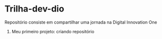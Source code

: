 # Trilha-dev-dio
Repositório consiste em compartilhar uma jornada na Digital Innovation One
1. Meu primeiro projeto: criando repositório
